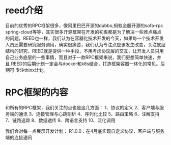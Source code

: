 # reed介绍
目前的优秀的RPC框架很多，像阿里巴巴开源的dubbo,蚂蚁金服开源的sofa-rpc
spring-cloud等等，其实很多开源框架在开发的初衷都是为了解决一些难点痛点
的问题，REED也一样，我们认为在容器化技术开发的今天，如果每一个技术开发
人员还需要研究服务调用，确实很痛苦，我们认为专注点应该发生改变，关注底层
结构的研究，REED就是提供一种手段，不用考虑协议层的交互，让开发人员只用
自己业务底层的一些事情，而且对于一款RPC框架来说，我们更想简单快速，并且
REED的后期计划一定会与docker和k8s结合，打造框架容器一体化的常见。后期可
专注thinx计划。

# RPC框架的内容
和所有的RPC框架，我们关注的点也是这几方面：
1、协议的定义
2、客户端与服务端的通讯
3、连接管理与心跳剖析
4、序列化比较
5、路由策略
6、注解支持
7、链路追踪
8、数据透传
9、跨语言支持
10、泛化调用

我们会对每一点展示开发计划：
R1.0.0：在4月底实现自定义协议，客户端与服务端的连接通讯

